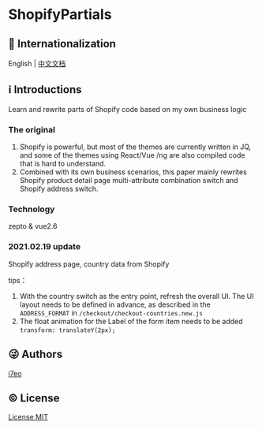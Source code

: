 # ShopifyPartials

## :large_blue_circle: Internationalization

English | [中文文档](README_zh.md)

## :information_source: Introductions

Learn and rewrite parts of Shopify code based on my own business logic

### The original
1. Shopify is powerful, but most of the themes are currently written in JQ, and some of the themes using React/Vue /ng are also compiled code that is hard to understand.
2. Combined with its own business scenarios, this paper mainly rewrites Shopify product detail page multi-attribute combination switch and Shopify address switch.

### Technology
zepto & vue2.6

### 2021.02.19 update
Shopify address page, country data from Shopify

tips：
1. With the country switch as the entry point, refresh the overall UI. The UI layout needs to be defined in advance, as described in the `ADDRESS_FORMAT` in `/checkout/checkout-countries.new.js`
2. The float animation for the Label of the form item needs to be added `transform: translateY(2px);` 

## :stuck_out_tongue_winking_eye: Authors

[i7eo](https://i7eo.com/about/)

## :copyright: License

[License MIT](LICENSE)




